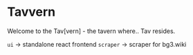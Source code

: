 # Tavvern

Welcome to the Tav[vern] - the tavern where.. Tav resides.

`ui` -> standalone react frontend
`scraper` -> scraper for bg3.wiki
